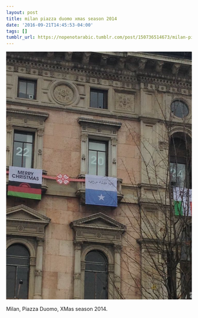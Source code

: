 ```yaml
---
layout: post
title: milan piazza duomo xmas season 2014
date: '2016-09-21T14:45:53-04:00'
tags: []
tumblr_url: https://nopenotarabic.tumblr.com/post/150736514673/milan-piazza-duomo-xmas-season-2014
---
```

 ![](/tumblr_files/tumblr_ny7qyu2OlS1tz29g7o1_1280.jpg)  

Milan, Piazza Duomo, XMas season 2014.

